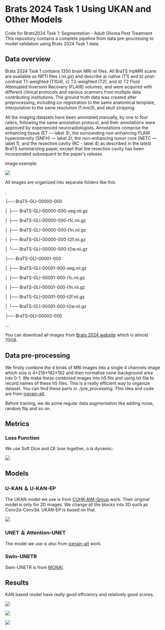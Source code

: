 # Brats 2024 Task 1 Using UKAN and Other Models
Code for Brats2024 Task 1: Segmentation - Adult Glioma Post Treatment
This repository contains a complete pipeline from data pre-processing to model validation using Brats 2024 Task 1 data.

## Data overview
Brats 2024 Task 1 contains 1350 brain MRI nii files. All BraTS mpMRI scans are available as NIfTI files (.nii.gz) and describe a) native (T1) and b) post-contrast T1-weighted (T1Gd), c) T2-weighted (T2), and d) T2 Fluid Attenuated Inversion Recovery (FLAIR) volumes, and were acquired with different clinical protocols and various scanners from multiple data contributing institutions. The ground truth data was created after preprocessing, including co-registration to the same anatomical template, interpolation to the same resolution (1 mm3), and skull stripping.

All the imaging datasets have been annotated manually, by one to four raters, following the same annotation protocol, and their annotations were approved by experienced neuroradiologists. Annotations comprise the enhancing tissue (ET — label 3), the surrounding non-enhancing FLAIR hyperintensity (SNFH) — label 2), the non-enhancing tumor core (NETC — label 1), and the resection cavity (RC - label 4) as described in the latest BraTS summarizing paper, except that the resection cavity has been incorporated subsequent to the paper's release.

Image example:

![](https://github.com/TianzeTang0504/brats24/blob/main/pngs/datanii.png)

All images are organized into separate folders like this:

.

├── BraTS-GLI-00000-000

│   ├── BraTS-GLI-00000-000-seg.nii.gz

│   ├── BraTS-GLI-00000-000-t1c.nii.gz

│   ├── BraTS-GLI-00000-000-t1n.nii.gz

│   ├── BraTS-GLI-00000-000-t2f.nii.gz

│   └── BraTS-GLI-00000-000-t2w.nii.gz

├── BraTS-GLI-00001-000

│   ├── BraTS-GLI-00001-000-seg.nii.gz

│   ├── BraTS-GLI-00001-000-t1c.nii.gz

│   ├── BraTS-GLI-00001-000-t1n.nii.gz

│   ├── BraTS-GLI-00001-000-t2f.nii.gz

│   └── BraTS-GLI-00001-000-t2w.nii.gz

├── BraTS-GLI-00002-000

...

You can download all images from [Brats 2024 website](https://www.synapse.org/Synapse:syn53708249/wiki/627500) which is almost 70GB.

## Data pre-processing

We firstly combine the 4 kinds of MRI images into a single 4 channels image which size is 4\*218\*182\*182 and then normalize none-background area into 0-1. We make these combined images into h5 file and using txt file to record names of these h5 files. This is a really efficient way to organize dataset. You can find these parts in ./pre_processing. This idea and code are from [icerain-alt](https://github.com/icerain-alt/brats-unet).

Before training, we do some regular data augmentation like adding noise, random flip and so on.

## Metrics

### Loss Function

We use Soft Dice and CE lose together, α is dynamic:

![](https://github.com/TianzeTang0504/Brats-2024-Task1/blob/main/pngs/loss.png)

## Models

### U-KAN ＆ U-KAN-EP

The UKAN model we use is from [CUHK-AIM-Group](https://github.com/CUHK-AIM-Group/U-KAN) work. Their original model is only for 2D images. We change all the blocks into 3D such as Conv2d-Conv3d. UKAN-EP is based on that.

![](https://github.com/TianzeTang0504/Brats-2024-Task1/blob/main/pngs/ukan_structure.png)

### UNET ＆ Attention-UNET

The model we use is also from [icerain-alt](https://github.com/icerain-alt/brats-unet) work.

### Swin-UNETR

Swin-UNETR is from [MONAI](https://github.com/Project-MONAI/MONAI/tree/dev).

## Results

KAN based model have really good efficiency and relatively good scores.

![](https://github.com/TianzeTang0504/Brats_2024-3D_Brain_MRI_Segmentation-UKAN/blob/main/pngs/time.png)

![](https://github.com/TianzeTang0504/Brats_2024-3D_Brain_MRI_Segmentation-UKAN/blob/main/pngs/dice.png)

![](https://github.com/TianzeTang0504/Brats_2024-3D_Brain_MRI_Segmentation-UKAN/blob/main/pngs/hd95.png)
